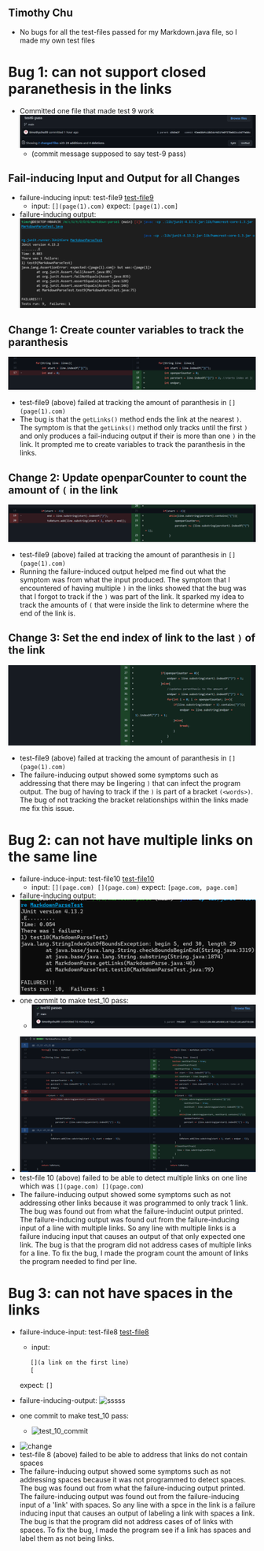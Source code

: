 ## Timothy Chu
* No bugs for all the test-files passed for my Markdown.java file, so I made my own test files

# Bug 1: can not support closed paranethesis in the links
* Committed one file that made test 9 work
 ![](commitName.png)
    * (commit message supposed to say test-9 pass)
 
## Fail-inducing Input and Output for all Changes
- failure-inducing input: test-file9 [test-file9](https://raw.githubusercontent.com/timothychu99/markdown-parse/main/test-file9.md)
    - input: ``[](page(1).com)`` expect: ``[page(1).com]``
- failure-inducing output: ![ssss](test-9fail.png)

## Change 1: Create counter variables to track the paranthesis
 ![change1](parse1.png)
 * test-file9 (above) failed at tracking the amount of paranthesis in ``[](page(1).com)``
 * The bug is that the ``getLinks()`` method ends the link at the nearest ``)``. The symptom is that the  ``getLinks()`` method only tracks until the first ``)`` and only produces a fail-inducing output if their is more than one ``)`` in the link. It prompted me to create variables to track the paranthesis in the links.
 
## Change 2: Update openparCounter to count the amount of `(` in the link
 ![change2](parse2.png) 
 * test-file9 (above) failed at tracking the amount of paranthesis in ``[](page(1).com)``
 * Running the failure-induced output helped me find out what the symptom was from what the input produced. The symptom that I encountered of having multiple ``)`` in the links showed that the bug was that I forgot to track if the ``)`` was part of the link. It sparked my idea to track the amounts of ```(``` that were inside the link to determine where the end of the link is.

## Change 3: Set the end index of link to the last ``)`` of the link 
 ![change3](parse3.png)
 * test-file9 (above) failed at tracking the amount of paranthesis in ``[](page(1).com)``
 * The failure-inducing output showed some symptoms such as addressing that there may be lingering ``)`` that can infect the program output. The bug of having
to track if the ``)`` is part of a bracket ``(<words>)``. The bug of not tracking the bracket relationships within the links made me fix this issue.

# Bug 2: can not have multiple links on the same line
 - failure-induce-input: test-file10 [test-file10](https://raw.githubusercontent.com/timothychu99/markdown-parse/main/test-file10.md)
    - input: ``[](page.com) [](page.com)`` expect: ``[page.com, page.com]``
 - failure-inducing output: ![sssss](test_10_fail.png)
 - one commit to make test_10 pass:
   - ![test_10_commit](test10commit.png)
 * ![change](test_file_code_pass.png)
 * test-file 10 (above) failed to be able to detect multiple links on one line which was ``[](page.com) [](page.com)``
 * The failure-inducing output showed some symptoms such as not addressing other links because it was programmed to only track 1 link. The bug was found out from what the failure-inducint output printed. The failure-inducing output was found out from the failure-inducing input of a line with multiple links. So any line with multiple links is a failure inducing input that causes an output of that only expected one link. The bug is that the program did not address cases of multiple links for a line. To fix the bug, I made the program count the amount of links the program needed to find per line.

# Bug 3: can not have spaces in the links
 - failure-induce-input: test-file8 [test-file8](https://raw.githubusercontent.com/timothychu99/markdown-parse/main/test-file8.md)
    - input: 
   ```
      [](a link on the first line)
      [
    ```
                
      expect: ``[]``
 - failure-inducing-output: ![sssss](test_8_fail.png)
 - one commit to make test_10 pass:
   - ![test_10_commit](test8commit.png)
 * ![change](test_file_code_pass2.png)
 * test-file 8 (above) failed to be able to address that links do not contain spaces
 * The failure-inducing output showed some symptoms such as not addressing spaces because it was not programmed to detect spaces. The bug was found out from what the failure-inducing output printed. The failure-inducing output was found out from the failure-inducing input of a 'link' with spaces. So any line with a spce in the link is a failure inducing input that causes an output of labeling a link with spaces a link. The bug is that the program did not address cases of of links with spaces. To fix the bug, I made the program see if a link has spaces and label them as not being links.
